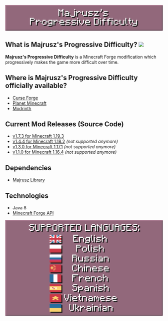 ![Mod logo](https://github.com/Majrusz/MinecraftCommon/blob/main/ProgressiveDifficulty/logo.png?raw=true)

## What is Majrusz's Progressive Difficulty? [![](http://cf.way2muchnoise.eu/full_majruszs-progressive-difficulty_downloads.svg)](https://www.curseforge.com/minecraft/mc-mods/majruszs-progressive-difficulty)
**Majrusz's Progressive Difficulty** is a Minecraft Forge modification which progressively makes the game more difficult over time.

## Where is Majrusz's Progressive Difficulty officially available?
- [Curse Forge](https://www.curseforge.com/minecraft/mc-mods/majruszs-progressive-difficulty)
- [Planet Minecraft](https://www.planetminecraft.com/mod/majrusz-s-progressive-difficulty/)
- [Modrinth](https://modrinth.com/mod/majruszs-progressive-difficulty)

## Current Mod Releases (Source Code)
- [v1.7.3 for Minecraft 1.19.3](https://github.com/Majrusz/MajruszsProgressiveDifficultyMod/tree/1.19.X/)
- [v1.4.4 for Minecraft 1.18.2](https://github.com/Majrusz/MajruszsProgressiveDifficultyMod/tree/1.18.X/) *(not supported anymore)*
- [v1.3.0 for Minecraft 1.17.1](https://github.com/Majrusz/MajruszsProgressiveDifficultyMod/tree/1.17.1/) *(not supported anymore)*
- [v1.1.0 for Minecraft 1.16.4](https://github.com/Majrusz/MajruszsProgressiveDifficultyMod/tree/1.16.4/) *(not supported anymore)*

## Dependencies
- [Majrusz Library](https://github.com/Majrusz/MajruszLibrary/tree/1.19.X)

## Technologies
- Java 8
- [Minecraft Forge API](https://github.com/MinecraftForge/MinecraftForge)

![Mod logo](https://github.com/Majrusz/MinecraftCommon/blob/main/ProgressiveDifficulty/languages.png?raw=true)
